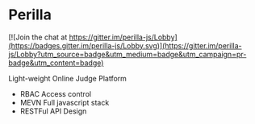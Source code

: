 # Perilla

[![Join the chat at https://gitter.im/perilla-js/Lobby](https://badges.gitter.im/perilla-js/Lobby.svg)](https://gitter.im/perilla-js/Lobby?utm_source=badge&utm_medium=badge&utm_campaign=pr-badge&utm_content=badge)

Light-weight Online Judge Platform

- RBAC Access control
- MEVN Full javascript stack
- RESTFul API Design
